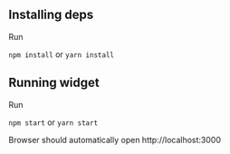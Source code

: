## Installing deps

Run

`npm install` or `yarn install`

## Running widget

Run

`npm start` or `yarn start`

Browser should automatically open http://localhost:3000

